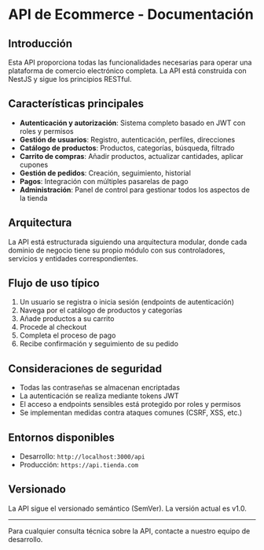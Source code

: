 # API de Ecommerce - Documentación

## Introducción

Esta API proporciona todas las funcionalidades necesarias para operar una plataforma de comercio electrónico completa. La API está construida con NestJS y sigue los principios RESTful.

## Características principales

- **Autenticación y autorización**: Sistema completo basado en JWT con roles y permisos
- **Gestión de usuarios**: Registro, autenticación, perfiles, direcciones
- **Catálogo de productos**: Productos, categorías, búsqueda, filtrado
- **Carrito de compras**: Añadir productos, actualizar cantidades, aplicar cupones
- **Gestión de pedidos**: Creación, seguimiento, historial
- **Pagos**: Integración con múltiples pasarelas de pago
- **Administración**: Panel de control para gestionar todos los aspectos de la tienda

## Arquitectura

La API está estructurada siguiendo una arquitectura modular, donde cada dominio de negocio tiene su propio módulo con sus controladores, servicios y entidades correspondientes.

## Flujo de uso típico

1. Un usuario se registra o inicia sesión (endpoints de autenticación)
2. Navega por el catálogo de productos y categorías
3. Añade productos a su carrito
4. Procede al checkout
5. Completa el proceso de pago
6. Recibe confirmación y seguimiento de su pedido

## Consideraciones de seguridad

- Todas las contraseñas se almacenan encriptadas
- La autenticación se realiza mediante tokens JWT
- El acceso a endpoints sensibles está protegido por roles y permisos
- Se implementan medidas contra ataques comunes (CSRF, XSS, etc.)

## Entornos disponibles

- Desarrollo: `http://localhost:3000/api`
- Producción: `https://api.tienda.com`

## Versionado

La API sigue el versionado semántico (SemVer). La versión actual es v1.0.

---

Para cualquier consulta técnica sobre la API, contacte a nuestro equipo de desarrollo.
